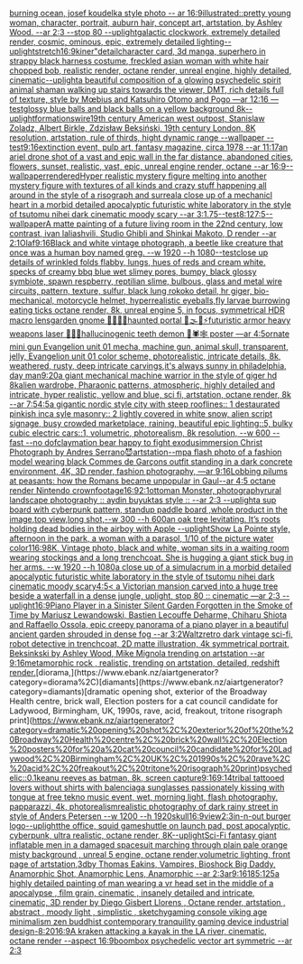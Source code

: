 [burning ocean, josef koudelka style photo -- ar 16:9](https://www.ebank.nz/aiartgenerator?category=burning%20ocean%2C%20josef%20koudelka%20style%20photo%20--%20ar%2016%3A9)[illustrated::](https://www.ebank.nz/aiartgenerator?category=illustrated%3A%3A)[pretty young woman, character, portrait, auburn hair, concept art, artstation, by Ashley Wood. --ar 2:3 --stop 80 --uplight](https://www.ebank.nz/aiartgenerator?category=pretty%20young%20woman%2C%20character%2C%20portrait%2C%20auburn%20hair%2C%20concept%20art%2C%20artstation%2C%20by%20Ashley%20Wood.%20--ar%202%3A3%20--stop%2080%20--uplight)[galactic clockwork, extremely detailed render, cosmic, ominous, epic, extremely detailed lighting](https://www.ebank.nz/aiartgenerator?category=galactic%20clockwork%2C%20extremely%20detailed%20render%2C%20cosmic%2C%20ominous%2C%20epic%2C%20extremely%20detailed%20lighting)[--uplight](https://www.ebank.nz/aiartgenerator?category=--uplight)[stretch](https://www.ebank.nz/aiartgenerator?category=stretch)[16:9](https://www.ebank.nz/aiartgenerator?category=16%3A9)[kiner"](https://www.ebank.nz/aiartgenerator?category=kiner%22)[detail](https://www.ebank.nz/aiartgenerator?category=detail)[character card, 3d manga, superhero in strappy black harness costume, freckled asian woman with white hair chopped bob, realistic render, octane render, unreal engine, highly detailed, cinematic](https://www.ebank.nz/aiartgenerator?category=character%20card%2C%203d%20manga%2C%20superhero%20in%20strappy%20black%20harness%20costume%2C%20freckled%20asian%20woman%20with%20white%20hair%20chopped%20bob%2C%20realistic%20render%2C%20octane%20render%2C%20unreal%20engine%2C%20highly%20detailed%2C%20cinematic)[--uplight](https://www.ebank.nz/aiartgenerator?category=--uplight)[a beautiful composition of a glowing psychedelic spirit animal shaman walking up stairs towards the viewer, DMT,  rich details full of texture, style by Mœbius and Katsuhiro Otomo and Pogo —ar 12:16 —test](https://www.ebank.nz/aiartgenerator?category=a%20beautiful%20composition%20of%20a%20glowing%20psychedelic%20spirit%20animal%20shaman%20walking%20up%20stairs%20towards%20the%20viewer%2C%20DMT%2C%20%20rich%20details%20full%20of%20texture%2C%20style%20by%20M%C5%93bius%20and%20Katsuhiro%20Otomo%20and%20Pogo%20%E2%80%94ar%2012%3A16%20%E2%80%94test)[glossy blue balls and black balls on a yellow background 8k](https://www.ebank.nz/aiartgenerator?category=glossy%20blue%20balls%20and%20black%20balls%20on%20a%20yellow%20background%208k)[--uplight](https://www.ebank.nz/aiartgenerator?category=--uplight)[formations](https://www.ebank.nz/aiartgenerator?category=formations)[wire](https://www.ebank.nz/aiartgenerator?category=wire)[19th century American west outpost, Stanislaw Zoladz, Albert Birkle, Zdzisław Beksiński, 19th century London, 8K resolution, artstation, rule of thirds, hight dynamic range --wallpaper --test](https://www.ebank.nz/aiartgenerator?category=19th%20century%20American%20west%20outpost%2C%20Stanislaw%20Zoladz%2C%20Albert%20Birkle%2C%20Zdzis%C5%82aw%20Beksi%C5%84ski%2C%2019th%20century%20London%2C%208K%20resolution%2C%20artstation%2C%20rule%20of%20thirds%2C%20hight%20dynamic%20range%20--wallpaper%20--test)[9:16](https://www.ebank.nz/aiartgenerator?category=9%3A16)[extinction event, pulp art, fantasy magazine, circa 1978 --ar 11:17](https://www.ebank.nz/aiartgenerator?category=extinction%20event%2C%20pulp%20art%2C%20fantasy%20magazine%2C%20circa%201978%20--ar%2011%3A17)[an ariel drone shot of a vast and epic wall in the far distance, abandoned cities, flowers, sunset, realistic, vast, epic, unreal engine render, octane --ar 16:9](https://www.ebank.nz/aiartgenerator?category=an%20ariel%20drone%20shot%20of%20a%20vast%20and%20epic%20wall%20in%20the%20far%20distance%2C%20abandoned%20cities%2C%20flowers%2C%20sunset%2C%20realistic%2C%20vast%2C%20epic%2C%20unreal%20engine%20render%2C%20octane%20--ar%2016%3A9)[--wallpaper](https://www.ebank.nz/aiartgenerator?category=--wallpaper)[rendered](https://www.ebank.nz/aiartgenerator?category=rendered)[Hyper realistic mystery figure melting into another mystery figure with textures of all kinds and crazy  stuff happening all around in the style of a risograph and surreal](https://www.ebank.nz/aiartgenerator?category=Hyper%20realistic%20mystery%20figure%20melting%20into%20another%20mystery%20figure%20with%20textures%20of%20all%20kinds%20and%20crazy%20%20stuff%20happening%20all%20around%20in%20the%20style%20of%20a%20risograph%20and%20surreal)[a close up of a mechanicl heart in a morbid detailed apocalyptic futuristic white laboratory in the style of tsutomu nihei dark cinematic moody scary --ar 3:1](https://www.ebank.nz/aiartgenerator?category=a%20close%20up%20of%20a%20mechanicl%20heart%20in%20a%20morbid%20detailed%20apocalyptic%20futuristic%20white%20laboratory%20in%20the%20style%20of%20tsutomu%20nihei%20dark%20cinematic%20moody%20scary%20--ar%203%3A1)[.75](https://www.ebank.nz/aiartgenerator?category=.75)[--test](https://www.ebank.nz/aiartgenerator?category=--test)[8:12](https://www.ebank.nz/aiartgenerator?category=8%3A12)[7:5](https://www.ebank.nz/aiartgenerator?category=7%3A5)[--wallpaper](https://www.ebank.nz/aiartgenerator?category=--wallpaper)[A matte painting of a future living room in the 22nd century, low contrast, ivan laliashvili, Studio Ghibli and Shinkai Makoto, D render --ar 2:1](https://www.ebank.nz/aiartgenerator?category=A%20matte%20painting%20of%20a%20future%20living%20room%20in%20the%2022nd%20century%2C%20low%20contrast%2C%20ivan%20laliashvili%2C%20Studio%20Ghibli%20and%20Shinkai%20Makoto%2C%20D%20render%20--ar%202%3A1)[Olaf](https://www.ebank.nz/aiartgenerator?category=Olaf)[9:16](https://www.ebank.nz/aiartgenerator?category=9%3A16)[Black and white vintage photograph, a beetle like creature that once was a human boy named greg. --w 1920 --h 1080](https://www.ebank.nz/aiartgenerator?category=Black%20and%20white%20vintage%20photograph%2C%20a%20beetle%20like%20creature%20that%20once%20was%20a%20human%20boy%20named%20greg.%20--w%201920%20--h%201080)[--test](https://www.ebank.nz/aiartgenerator?category=--test)[close up details of wrinkled folds flabby, lungs, hues of reds and cream white. specks of creamy bbq blue wet slimey pores, bumpy, black glossy symbiote, spawn respberry, reptilian slime, bulbous, glass and metal wire circuits,  pattern, texture, sulfur, black lung rokoko detail, hr giger, bio-mechanical, motorcycle helmet, hyperrealistic eyeballs,fly larvae burrowing eating ticks octane render, 8k, unreal engine 5, in focus, symmetrical HDR macro lens](https://www.ebank.nz/aiartgenerator?category=close%20up%20details%20of%20wrinkled%20folds%20flabby%2C%20lungs%2C%20hues%20of%20reds%20and%20cream%20white.%20specks%20of%20creamy%20bbq%20blue%20wet%20slimey%20pores%2C%20bumpy%2C%20black%20glossy%20symbiote%2C%20spawn%20respberry%2C%20reptilian%20slime%2C%20bulbous%2C%20glass%20and%20metal%20wire%20circuits%2C%20%20pattern%2C%20texture%2C%20sulfur%2C%20black%20lung%20rokoko%20detail%2C%20hr%20giger%2C%20bio-mechanical%2C%20motorcycle%20helmet%2C%20hyperrealistic%20eyeballs%2Cfly%20larvae%20burrowing%20eating%20ticks%20octane%20render%2C%208k%2C%20unreal%20engine%205%2C%20in%20focus%2C%20symmetrical%20HDR%20macro%20lens)[garden gnome 🚧🗿🧩🎲haunted portal 🥥🌫🫧⚡️futuristic armor heavy weapons laser 🌈✨🍄hallucinogenic teeth demon 🦑🕷🕸 poster —ar 4:5](https://www.ebank.nz/aiartgenerator?category=garden%20gnome%20%F0%9F%9A%A7%F0%9F%97%BF%F0%9F%A7%A9%F0%9F%8E%B2haunted%20portal%20%F0%9F%A5%A5%F0%9F%8C%AB%F0%9F%AB%A7%E2%9A%A1%EF%B8%8Ffuturistic%20armor%20heavy%20weapons%20laser%20%F0%9F%8C%88%E2%9C%A8%F0%9F%8D%84hallucinogenic%20teeth%20demon%20%F0%9F%A6%91%F0%9F%95%B7%F0%9F%95%B8%20poster%20%E2%80%94ar%204%3A5)[ornate   mini gun Evangelion unit 01 mecha, machine gun, animal skull, transparent, jelly, Evangelion unit 01 color scheme, photorealistic, intricate details, 8k, weathered, rusty, deep intricate carvings,](https://www.ebank.nz/aiartgenerator?category=ornate%20%20%20mini%20gun%20Evangelion%20unit%2001%20mecha%2C%20machine%20gun%2C%20animal%20skull%2C%20transparent%2C%20jelly%2C%20Evangelion%20unit%2001%20color%20scheme%2C%20photorealistic%2C%20intricate%20details%2C%208k%2C%20weathered%2C%20rusty%2C%20deep%20intricate%20carvings%2C)[it's always sunny in philadelphia, day man](https://www.ebank.nz/aiartgenerator?category=it%27s%20always%20sunny%20in%20philadelphia%2C%20day%20man)[9:20](https://www.ebank.nz/aiartgenerator?category=9%3A20)[a giant mechanical machine warrior in the style of giger hd 8k](https://www.ebank.nz/aiartgenerator?category=a%20giant%20mechanical%20machine%20warrior%20in%20the%20style%20of%20giger%20hd%208k)[alien wardrobe, Pharaonic patterns, atmospheric, highly detailed and intricate, hyper realistic, yellow and blue, sci fi, artstation, octane render, 8k --ar 7:5](https://www.ebank.nz/aiartgenerator?category=alien%20wardrobe%2C%20Pharaonic%20patterns%2C%20atmospheric%2C%20highly%20detailed%20and%20intricate%2C%20hyper%20realistic%2C%20yellow%20and%20blue%2C%20sci%20fi%2C%20artstation%2C%20octane%20render%2C%208k%20--ar%207%3A5)[4:5](https://www.ebank.nz/aiartgenerator?category=4%3A5)[a gigantic nordic style  city with steep rooflines:: 1 destaurated pinkish inca syle masonry:: 2 lightly covered in white snow, alien script signage, busy crowded marketplace, raining, beautiful epic lighting::5, bulky cubic electric cars::1, volumetric, photorealism, 8k resolution, --w 600 --fast --no dof](https://www.ebank.nz/aiartgenerator?category=a%20gigantic%20nordic%20style%20%20city%20with%20steep%20rooflines%3A%3A%201%20destaurated%20pinkish%20inca%20syle%20masonry%3A%3A%202%20lightly%20covered%20in%20white%20snow%2C%20alien%20script%20signage%2C%20busy%20crowded%20marketplace%2C%20raining%2C%20beautiful%20epic%20lighting%3A%3A5%2C%20bulky%20cubic%20electric%20cars%3A%3A1%2C%20volumetric%2C%20photorealism%2C%208k%20resolution%2C%20--w%20600%20--fast%20--no%20dof)[claymation bear happy to fight exodus](https://www.ebank.nz/aiartgenerator?category=claymation%20bear%20happy%20to%20fight%20exodus)[immersion Christ  Photograph by Andres Serrano](https://www.ebank.nz/aiartgenerator?category=immersion%20Christ%20%20Photograph%20by%20Andres%20Serrano)[😈](https://www.ebank.nz/aiartgenerator?category=%F0%9F%98%88)[artstation](https://www.ebank.nz/aiartgenerator?category=artstation)[--mp](https://www.ebank.nz/aiartgenerator?category=--mp)[a flash photo of a fashion model wearing black Commes de Garçons outfit standing in a dark concrete environment, 4K, 3D render, fashion photography, —ar 9:16](https://www.ebank.nz/aiartgenerator?category=a%20flash%20photo%20of%20a%20fashion%20model%20wearing%20black%20Commes%20de%20Gar%C3%A7ons%20outfit%20standing%20in%20a%20dark%20concrete%20environment%2C%204K%2C%203D%20render%2C%20fashion%20photography%2C%20%E2%80%94ar%209%3A16)[Lobbing pilums at peasants: how the Romans became unpopular in Gaul](https://www.ebank.nz/aiartgenerator?category=Lobbing%20pilums%20at%20peasants%3A%20how%20the%20Romans%20became%20unpopular%20in%20Gaul)[--ar 4:5 octane render Nintendo crown](https://www.ebank.nz/aiartgenerator?category=--ar%204%3A5%20octane%20render%20Nintendo%20crown)[footage](https://www.ebank.nz/aiartgenerator?category=footage)[16:9](https://www.ebank.nz/aiartgenerator?category=16%3A9)[2:1](https://www.ebank.nz/aiartgenerator?category=2%3A1)[ottoman Monster, photography](https://www.ebank.nz/aiartgenerator?category=ottoman%20Monster%2C%20photography)[rural landscape photography :: aydin buyuktas style :: --ar 2:3 --uplight](https://www.ebank.nz/aiartgenerator?category=rural%20landscape%20photography%20%3A%3A%20aydin%20buyuktas%20style%20%3A%3A%20--ar%202%3A3%20--uplight)[a sup board with cyberpunk pattern, standup paddle board ,whole product in the image,top view,long shot,--w 300 --h 600](https://www.ebank.nz/aiartgenerator?category=a%20sup%20board%20with%20cyberpunk%20pattern%2C%20standup%20paddle%20board%20%2Cwhole%20product%20in%20the%20image%2Ctop%20view%2Clong%20shot%2C--w%20300%20--h%20600)[an oak tree levitating. It’s roots holding dead bodies in the air](https://www.ebank.nz/aiartgenerator?category=an%20oak%20tree%20levitating.%20It%E2%80%99s%20roots%20holding%20dead%20bodies%20in%20the%20air)[boy with Apple --uplight](https://www.ebank.nz/aiartgenerator?category=boy%20with%20Apple%20--uplight)[Show La Pointe style, afternoon in the park, a woman with a parasol, 1/10 of the picture water color](https://www.ebank.nz/aiartgenerator?category=Show%20La%20Pointe%20style%2C%20afternoon%20in%20the%20park%2C%20a%20woman%20with%20a%20parasol%2C%201/10%20of%20the%20picture%20water%20color)[1](https://www.ebank.nz/aiartgenerator?category=1)[16:9](https://www.ebank.nz/aiartgenerator?category=16%3A9)[8K, Vintage photo, black and white, woman sits in a waiting room wearing stockings and a long trenchcoat. She is hugging a giant stick bug in her arms. --w 1920 --h 1080](https://www.ebank.nz/aiartgenerator?category=8K%2C%20Vintage%20photo%2C%20black%20and%20white%2C%20woman%20sits%20in%20a%20waiting%20room%20wearing%20stockings%20and%20a%20long%20trenchcoat.%20She%20is%20hugging%20a%20giant%20stick%20bug%20in%20her%20arms.%20--w%201920%20--h%201080)[a close up of a simulacrum in a morbid detailed apocalyptic futuristic white laboratory in the style of tsutomu nihei dark cinematic moody scary](https://www.ebank.nz/aiartgenerator?category=a%20close%20up%20of%20a%20simulacrum%20in%20a%20morbid%20detailed%20apocalyptic%20futuristic%20white%20laboratory%20in%20the%20style%20of%20tsutomu%20nihei%20dark%20cinematic%20moody%20scary)[4:5](https://www.ebank.nz/aiartgenerator?category=4%3A5)[< a Victorian mansion carved into a huge tree beside a waterfall in a dense jungle, uplight, stop 80 :: cinematic —ar 2:3 --uplight](https://www.ebank.nz/aiartgenerator?category=%3C%20a%20Victorian%20mansion%20carved%20into%20a%20huge%20tree%20beside%20a%20waterfall%20in%20a%20dense%20jungle%2C%20uplight%2C%20stop%2080%20%3A%3A%20cinematic%20%E2%80%94ar%202%3A3%20--uplight)[16:9](https://www.ebank.nz/aiartgenerator?category=16%3A9)[Piano Player in a Sinister Silent Garden Forgotten in the Smoke of Time by Mariusz Lewandowski, Bastien Lecouffe Deharme, Chiharu Shiota and Raffaello Ossola, epic creepy panorama of a piano player in a beautiful ancient garden shrouded in dense fog --ar 3:2](https://www.ebank.nz/aiartgenerator?category=Piano%20Player%20in%20a%20Sinister%20Silent%20Garden%20Forgotten%20in%20the%20Smoke%20of%20Time%20by%20Mariusz%20Lewandowski%2C%20Bastien%20Lecouffe%20Deharme%2C%20Chiharu%20Shiota%20and%20Raffaello%20Ossola%2C%20epic%20creepy%20panorama%20of%20a%20piano%20player%20in%20a%20beautiful%20ancient%20garden%20shrouded%20in%20dense%20fog%20--ar%203%3A2)[Waltz](https://www.ebank.nz/aiartgenerator?category=Waltz)[retro dark vintage sci-fi, robot detective in trenchcoat, 2D matte illustration, 4k symmetrical portrait, Beksinkski by Ashley Wood, Mike Mignola trending on artstation --ar 9:16](https://www.ebank.nz/aiartgenerator?category=retro%20dark%20vintage%20sci-fi%2C%20robot%20detective%20in%20trenchcoat%2C%202D%20matte%20illustration%2C%204k%20symmetrical%20portrait%2C%20Beksinkski%20by%20Ashley%20Wood%2C%20Mike%20Mignola%20trending%20on%20artstation%20--ar%209%3A16)[metamorphic rock , realistic, trending on artstation, detailed, redshift render.](https://www.ebank.nz/aiartgenerator?category=metamorphic%20rock%20%2C%20realistic%2C%20trending%20on%20artstation%2C%20detailed%2C%20redshift%20render.)[diorama,](https://www.ebank.nz/aiartgenerator?category=diorama%2C)[diamants](https://www.ebank.nz/aiartgenerator?category=diamants)[dramatic opening shot, exterior of the Broadway Health centre, brick wall, Election posters for a cat council candidate for Ladywood, Birmingham, UK, 1990s, rave, acid, freakout, tritone risograph print](https://www.ebank.nz/aiartgenerator?category=dramatic%20opening%20shot%2C%20exterior%20of%20the%20Broadway%20Health%20centre%2C%20brick%20wall%2C%20Election%20posters%20for%20a%20cat%20council%20candidate%20for%20Ladywood%2C%20Birmingham%2C%20UK%2C%201990s%2C%20rave%2C%20acid%2C%20freakout%2C%20tritone%20risograph%20print)[psychedelic::0.1](https://www.ebank.nz/aiartgenerator?category=psychedelic%3A%3A0.1)[keanu reeves as batman, 8k, screen capture](https://www.ebank.nz/aiartgenerator?category=keanu%20reeves%20as%20batman%2C%208k%2C%20screen%20capture)[9:16](https://www.ebank.nz/aiartgenerator?category=9%3A16)[9:14](https://www.ebank.nz/aiartgenerator?category=9%3A14)[tribal tattooed lovers without shirts with balenciaga sunglasses passionately kissing with tongue at free tekno music event, wet, morning light, flash photography, papparazzi, 4k, photorealism](https://www.ebank.nz/aiartgenerator?category=tribal%20tattooed%20lovers%20without%20shirts%20with%20balenciaga%20sunglasses%20passionately%20kissing%20with%20tongue%20at%20free%20tekno%20music%20event%2C%20wet%2C%20morning%20light%2C%20flash%20photography%2C%20papparazzi%2C%204k%2C%20photorealism)[realistic photography of dark rainy street in style of Anders Petersen --w 1200 --h 1920](https://www.ebank.nz/aiartgenerator?category=realistic%20photography%20of%20dark%20rainy%20street%20in%20style%20of%20Anders%20Petersen%20--w%201200%20--h%201920)[skull](https://www.ebank.nz/aiartgenerator?category=skull)[16:9](https://www.ebank.nz/aiartgenerator?category=16%3A9)[view](https://www.ebank.nz/aiartgenerator?category=view)[2:3](https://www.ebank.nz/aiartgenerator?category=2%3A3)[in-n-out burger logo](https://www.ebank.nz/aiartgenerator?category=in-n-out%20burger%20logo)[--uplight](https://www.ebank.nz/aiartgenerator?category=--uplight)[the office, squid game](https://www.ebank.nz/aiartgenerator?category=the%20office%2C%20squid%20game)[shuttle on launch pad, post apocalyptic, cyberpunk, ultra realistic, octane render, 8K](https://www.ebank.nz/aiartgenerator?category=shuttle%20on%20launch%20pad%2C%20post%20apocalyptic%2C%20cyberpunk%2C%20ultra%20realistic%2C%20octane%20render%2C%208K)[--uplight](https://www.ebank.nz/aiartgenerator?category=--uplight)[Sci-Fi fantasy giant inflatable men in a damaged spacesuit marching through plain pale orange misty background , unreal 5 engine, octane render,volumetric lighting, front page of artstation,3d](https://www.ebank.nz/aiartgenerator?category=Sci-Fi%20fantasy%20giant%20inflatable%20men%20in%20a%20damaged%20spacesuit%20marching%20through%20plain%20pale%20orange%20misty%20background%20%2C%20unreal%205%20engine%2C%20octane%20render%2Cvolumetric%20lighting%2C%20front%20page%20of%20artstation%2C3d)[by Thomas Eakins, Vampires, Bioshock Big Daddy, Anamorphic Shot, Anamorphic Lens, Anamorphic --ar 2:3](https://www.ebank.nz/aiartgenerator?category=by%20Thomas%20Eakins%2C%20Vampires%2C%20Bioshock%20Big%20Daddy%2C%20Anamorphic%20Shot%2C%20Anamorphic%20Lens%2C%20Anamorphic%20--ar%202%3A3)[ar9:16](https://www.ebank.nz/aiartgenerator?category=ar9%3A16)[185:125](https://www.ebank.nz/aiartgenerator?category=185%3A125)[a highly detailed painting of man wearing a vr head set in the middle of a apocalypse , film grain, cinematic , insanely detailed and intricate, cinematic, 3D render by Diego Gisbert Llorens , Octane render, artstation , abstract , moody light , simplistic , sketchy](https://www.ebank.nz/aiartgenerator?category=a%20highly%20detailed%20painting%20of%20man%20wearing%20a%20vr%20head%20set%20in%20the%20middle%20of%20a%20apocalypse%20%2C%20film%20grain%2C%20cinematic%20%2C%20insanely%20detailed%20and%20intricate%2C%20cinematic%2C%203D%20render%20by%20Diego%20Gisbert%20Llorens%20%2C%20Octane%20render%2C%20artstation%20%2C%20abstract%20%2C%20moody%20light%20%2C%20simplistic%20%2C%20sketchy)[gaming console viking age minimalism zen buddhist contemporary tranquility gaming device industrial design](https://www.ebank.nz/aiartgenerator?category=gaming%20console%20viking%20age%20minimalism%20zen%20buddhist%20contemporary%20tranquility%20gaming%20device%20industrial%20design)[-](https://www.ebank.nz/aiartgenerator?category=-)[8:20](https://www.ebank.nz/aiartgenerator?category=8%3A20)[16:9](https://www.ebank.nz/aiartgenerator?category=16%3A9)[A kraken attacking a kayak in the LA river, cinematic, octane render --aspect 16:9](https://www.ebank.nz/aiartgenerator?category=A%20kraken%20attacking%20a%20kayak%20in%20the%20LA%20river%2C%20cinematic%2C%20octane%20render%20--aspect%2016%3A9)[boombox psychedelic vector art symmetric --ar 2:3](https://www.ebank.nz/aiartgenerator?category=boombox%20psychedelic%20vector%20art%20symmetric%20--ar%202%3A3)